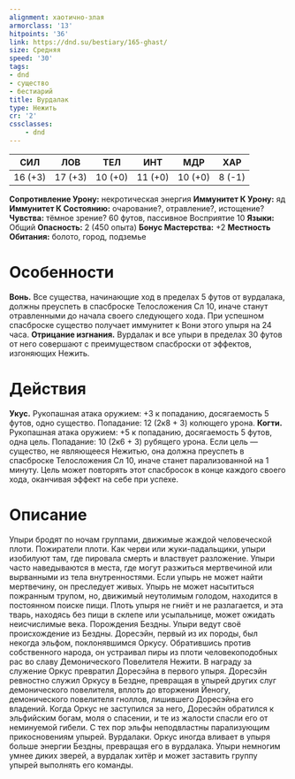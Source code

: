 ```yaml
---
alignment: хаотично-злая
armorclass: '13'
hitpoints: '36'
link: https://dnd.su/bestiary/165-ghast/
size: Средняя
speed: '30'
tags:
- dnd
- существо
- бестиарий
title: Вурдалак
type: Нежить
cr: '2'
cssclasses:
    - dnd
---
```



| СИЛ | ЛОВ | ТЕЛ | ИНТ | МДР | ХАР |
|---|---|---|---|---|---|
| 16 (+3) | 17 (+3) | 10 (+0) | 11 (+0) | 10 (+0) | 8 (-1) |
**Сопротивление Урону:** некротическая энергия
**Иммунитет К Урону:** яд
**Иммунитет К Состоянию:** очарование?, отравление?, истощение?
**Чувства:** тёмное зрение? 60 футов, пассивное Восприятие 10
**Языки:** Общий
**Опасность:** 2 (450 опыта)
**Бонус Мастерства:** +2
**Местность Обитания:** болото, город, подземье


# Особенности
**Вонь.** Все существа, начинающие ход в пределах 5 футов от вурдалака, должны преуспеть в спасброске Телосложения Сл 10, иначе станут отравленными до начала своего следующего хода. При успешном спасброске существо получает иммунитет к Вони этого упыря на 24 часа.
**Отрицание изгнания.** Вурдалак и все упыри в пределах 30 футов от него совершают с преимуществом спасброски от эффектов, изгоняющих Нежить.


# Действия
**Укус.** Рукопашная атака оружием: +3 к попаданию, досягаемость 5 футов, одно существо. Попадание: 12 (2к8 + 3) колющего урона.
**Когти.** Рукопашная атака оружием: +5 к попаданию, досягаемость 5 футов, одна цель. Попадание: 10 (2к6 + 3) рубящего урона. Если цель — существо, не являющееся Нежитью, она должна преуспеть в спасброске Телосложения Сл 10, иначе станет парализованной на 1 минуту. Цель может повторять этот спасбросок в конце каждого своего хода, оканчивая эффект на себе при успехе.


# Описание
Упыри бродят по ночам группами, движимые жаждой человеческой плоти. Пожиратели плоти. Как черви или жуки-падальщики, упыри изобилуют там, где пировала смерть и властвует разложение. Упыри часто наведываются в места, где могут разжиться мертвечиной или вырванными из тела внутренностями. Если упырь не может найти мертвечину, он преследует живых. Упырь не может насытиться пожранным трупом, но, движимый неутолимым голодом, находится в постоянном поиске пищи. Плоть упыря не гниёт и не разлагается, и эта тварь, находясь без пищи в склепе или усыпальнице, может ожидать неисчислимые века. Порождения Бездны. Упыри ведут своё происхождение из Бездны. Доресэйн, первый из их породы, был некогда эльфом, поклонявшимся Оркусу. Обратившись против собственного народа, он устраивал пиры из плоти человекоподобных рас во славу Демонического Повелителя Нежити. В награду за служение Оркус превратил Доресэйна в первого упыря. Доресэйн ревностно служил Оркусу в Бездне, превращая в упырей других слуг демонического повелителя, вплоть до вторжения Йеногу, демонического повелителя гноллов, лишившего Доресэйна его владений. Когда Оркус не заступился за него, Доресэйн обратился к эльфийским богам, моля о спасении, и те из жалости спасли его от неминуемой гибели. С тех пор эльфы неподвластны парализующим прикосновениям упырей. Вурдалаки. Оркус иногда вливает в упыря больше энергии Бездны, превращая его в вурдалака. Упыри немногим умнее диких зверей, а вурдалак хитёр и может заставить группу упырей выполнять его команды.